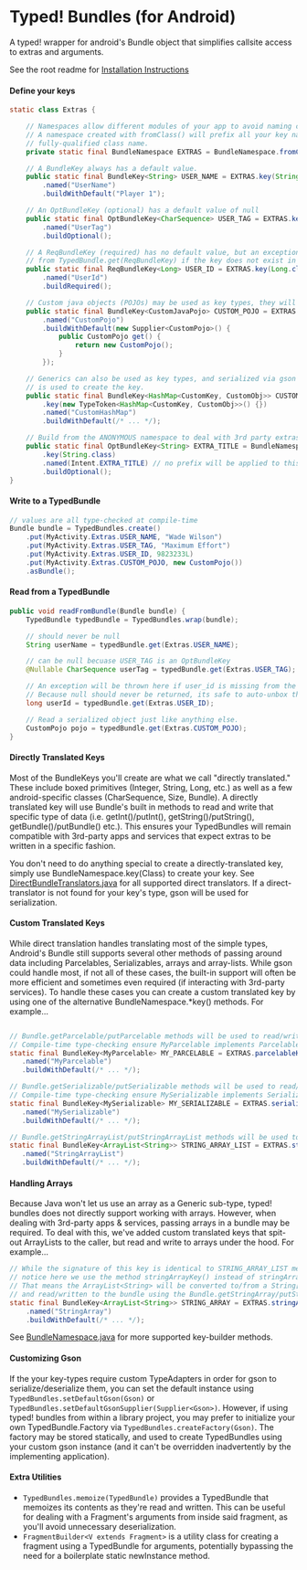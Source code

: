 # Typed! Bundles (for Android)
A typed! wrapper for android's Bundle object that simplifies callsite access to extras and arguments.

See the root readme for [Installation Instructions](/README.md#installation)

#### Define your keys
```java
static class Extras {

    // Namespaces allow different modules of your app to avoid naming collisions.
    // A namespace created with fromClass() will prefix all your key names with the
    // fully-qualified class name.
    private static final BundleNamespace EXTRAS = BundleNamespace.fromClass(Extras.class);

    // A BundleKey always has a default value.
    public static final BundleKey<String> USER_NAME = EXTRAS.key(String.class)
        .named("UserName")
        .buildWithDefault("Player 1");

    // An OptBundleKey (optional) has a default value of null
    public static final OptBundleKey<CharSequence> USER_TAG = EXTRAS.key(CharSequence.class)
        .named("UserTag")
        .buildOptional();

    // A ReqBundleKey (required) has no default value, but an exception will be thrown
    // from TypedBundle.get(ReqBundleKey) if the key does not exist in the bundle
    public static final ReqBundleKey<Long> USER_ID = EXTRAS.key(Long.class)
        .named("UserId")
        .buildRequired();

    // Custom java objects (POJOs) may be used as key types, they will be serialized via gson
    public static final BundleKey<CustomJavaPojo> CUSTOM_POJO = EXTRAS.key(CustomJavaPojo.class)
        .named("CustomPojo")
        .buildWithDefault(new Supplier<CustomPojo>() {
            public CustomPojo get() {
                return new CustomPojo();
            }
        });

    // Generics can also be used as key types, and serialized via gson if a TypeToken
    // is used to create the key.
    public static final BundleKey<HashMap<CustomKey, CustomObj>> CUSTOM_HASHMAP = EXTRAS
        .key(new TypeToken<HashMap<CustomKey, CustomObj>>() {})
        .named("CustomHashMap")
        .buildWithDefault(/* ... */);

    // Build from the ANONYMOUS namespace to deal with 3rd party extras / arguments
    public static final OptBundleKey<String> EXTRA_TITLE = BundleNamespace.ANONYMOUS
        .key(String.class)
        .named(Intent.EXTRA_TITLE) // no prefix will be applied to this name
        .buildOptional();
}
```

#### Write to a TypedBundle
```java
// values are all type-checked at compile-time
Bundle bundle = TypedBundles.create()
    .put(MyActivity.Extras.USER_NAME, "Wade Wilson")
    .put(MyActivity.Extras.USER_TAG, "Maximum Effort")
    .put(MyActivity.Extras.USER_ID, 9823233L)
    .put(MyActivity.Extras.CUSTOM_POJO, new CustomPojo())
    .asBundle();
```

#### Read from a TypedBundle
```java
public void readFromBundle(Bundle bundle) {
    TypedBundle typedBundle = TypedBundles.wrap(bundle);

    // should never be null
    String userName = typedBundle.get(Extras.USER_NAME);

    // can be null becuase USER_TAG is an OptBundleKey
    @Nullable CharSequence userTag = typedBundle.get(Extras.USER_TAG);

    // An exception will be thrown here if user_id is missing from the bundle.
    // Because null should never be returned, its safe to auto-unbox the returned Long.
    long userId = typedBundle.get(Extras.USER_ID);

    // Read a serialized object just like anything else.
    CustomPojo pojo = typedBundle.get(Extras.CUSTOM_POJO);
}
```

#### Directly Translated Keys
Most of the BundleKeys you'll create are what we call "directly translated." These include boxed primitives (Integer, String, Long, etc.) as well as a few android-specific classes (CharSequence, Size, Bundle). A directly translated key will use Bundle's built in methods to read and write that specific type of data (i.e. getInt()/putInt(), getString()/putString(), getBundle()/putBundle() etc.). This ensures your TypedBundles will remain compatible with 3rd-party apps and services that expect extras to be written in a specific fashion.

You don't need to do anything special to create a directly-translated key, simply use BundleNamespace.key(Class) to create your key. See [DirectBundleTranslators.java](src/main/java/com/episode6/hackit/typed/bundles/DirectBundleTranslators.java) for all supported direct translators. If a direct-translator is not found for your key's type, gson will be used for serialization.

#### Custom Translated Keys
While direct translation handles translating most of the simple types, Android's Bundle still supports several other methods of passing around data including Parcelables, Serializables, arrays and array-lists. While gson could handle most, if not all of these cases, the built-in support will often be more efficient and sometimes even required (if interacting with 3rd-party services). To handle these cases you can create a custom translated key by using one of the alternative BundleNamespace.*key() methods. For example...
 ```java

// Bundle.getParcelable/putParcelable methods will be used to read/write these objects
// Compile-time type-checking ensure MyParcelable implements Parcelable.
static final BundleKey<MyParcelable> MY_PARCELABLE = EXTRAS.parcelableKey(MyParcelable.class)
    .named("MyParcelable")
    .buildWithDefault(/* ... */);

// Bundle.getSerializable/putSerializable methods will be used to read/write these objects
// Compile-time type-checking ensure MySerializable implements Serializable.
static final BundleKey<MySerializable> MY_SERIALIZABLE = EXTRAS.serializableKey(MySerializable.class)
    .named("MySerializable")
    .buildWithDefault(/* ... */);

// Bundle.getStringArrayList/putStringArrayList methods will be used to read/write these objects.
static final BundleKey<ArrayList<String>> STRING_ARRAY_LIST = EXTRAS.stringArrayListKey()
    .named("StringArrayList")
    .buildWithDefault(/* ... */);
 ```

#### Handling Arrays
Because Java won't let us use an array as a Generic sub-type, typed! bundles does not directly support working with arrays. However, when dealing with 3rd-party apps & services, passing arrays in a bundle may be required. To deal with this, we've added custom translated keys that spit-out ArrayLists to the caller, but read and write to arrays under the hood. For example...
```java
// While the signature of this key is identical to STRING_ARRAY_LIST mentioned above,
// notice here we use the method stringArrayKey() instead of stringArrayListKey().
// That means the ArrayList<String> will be converted to/from a String[] array
// and read/written to the bundle using the Bundle.getStringArray/putStringArray methods.
static final BundleKey<ArrayList<String>> STRING_ARRAY = EXTRAS.stringArrayKey()
    .named("StringArray")
    .buildWithDefault(/* ... */);
```

See [BundleNamespace.java](src/main/java/com/episode6/hackit/typed/bundles/BundleNamespace.java) for more supported key-builder methods.

#### Customizing Gson
If the your key-types require custom TypeAdapters in order for gson to serialize/deserialize them, you can set the default instance using `TypedBundles.setDefaultGson(Gson)` or `TypedBundles.setDefaultGsonSupplier(Supplier<Gson>)`. However, if using typed! bundles from within a library project, you may prefer to initialize your own TypedBundle.Factory via `TypedBundles.createFactory(Gson)`. The factory may be stored statically, and used to create TypedBundles using your custom gson instance (and it can't be overridden inadvertently by the implementing application).

#### Extra Utilities
- `TypedBundles.memoize(TypedBundle)` provides a TypedBundle that memoizes its contents as they're read and written. This can be useful for dealing with a Fragment's arguments from inside said fragment, as you'll avoid unnecessary deserialization.
- `FragmentBuilder<V extends Fragment>` is a utility class for creating a fragment using a TypedBundle for arguments, potentially bypassing the need for a boilerplate static newInstance method.
